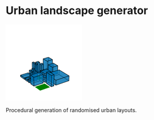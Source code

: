 # Urban landscape generator

<img src="https://github.com/bss116/citygenerator/blob/master/examples/ULG.png" width="200">

Procedural generation of randomised urban layouts.
